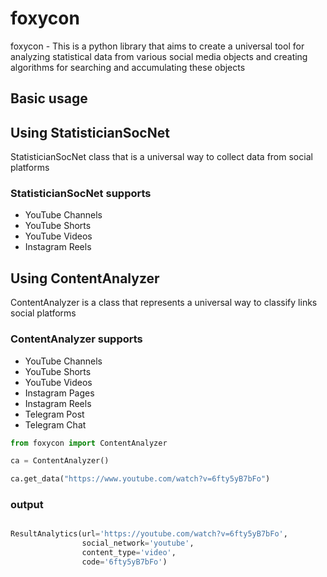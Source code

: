 # **foxycon**

foxycon - This is a python library that aims to create a universal tool for analyzing statistical data from various social media objects and creating algorithms for searching and accumulating these objects

## **Basic usage**

## Using StatisticianSocNet

StatisticianSocNet class that is a universal way to collect data from social platforms

### StatisticianSocNet supports
* YouTube Channels  
* YouTube Shorts  
* YouTube Videos  
* Instagram Reels  

## Using ContentAnalyzer

ContentAnalyzer is a class that represents a universal way to classify links social platforms

### ContentAnalyzer supports
* YouTube Channels  
* YouTube Shorts  
* YouTube Videos  
* Instagram Pages  
* Instagram Reels  
* Telegram Post 
* Telegram Chat

```python
from foxycon import ContentAnalyzer

ca = ContentAnalyzer()

ca.get_data("https://www.youtube.com/watch?v=6fty5yB7bFo")
```
### **output**

```python

ResultAnalytics(url='https://youtube.com/watch?v=6fty5yB7bFo', 
                social_network='youtube', 
                content_type='video', 
                code='6fty5yB7bFo')

```

